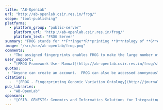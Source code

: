 ```yaml
---
title: "AB-OpenLab"
url: "http://ab-openlab.csir.res.in/frog/"
scope: "tool-publishing"
platforms:
  - platform_group: "public-server"
    platform_url: "http://ab-openlab.csir.res.in/frog/"
    platform_text: "FROG Server"
summary: "FROG stands for **F**inge**R**printing **O**ntology of **G**enomic variations. FROG fingerprints have been devised to capture genomic variations at various levels."
image: "/src/use/ab-openlab/frog.png"
comments:
  - "The assigned fingerprints enables FROG to make the large number of genomic variations computationally efficient in terms of memory requirements and faster retrieval. This interface has been designed to explore the structure of FROG fingerprints and search mitochondrial variations using fingerprints with a combination of various FROG properties."
user_support:
  - "[FROG Framework User Manual](http://ab-openlab.csir.res.in/frog/static/user_manual.pdf)"
quotas:
 - "Anyone can create an account.  FROG can also be accessed anonymously."
citations:
  -  "[FROG - Fingerprinting Genomic Variation Ontology](http://journals.plos.org/plosone/article?id=10.1371/journal.pone.0134693), by E. Abinaya, Pankaj Narang, Anshu Bhardwaj, *PLoS ONE* 10(8): e0134693. doi:10.1371/journal.pone.0134693"
pub_libraries:
  - "AB-OpenLab"
sponsors:
  - "[CSIR- GENESIS: Genomics and Informatics Solutions for Integrating Biology](http://crdd.osdd.net/genesis/genome.html)"
---
```

